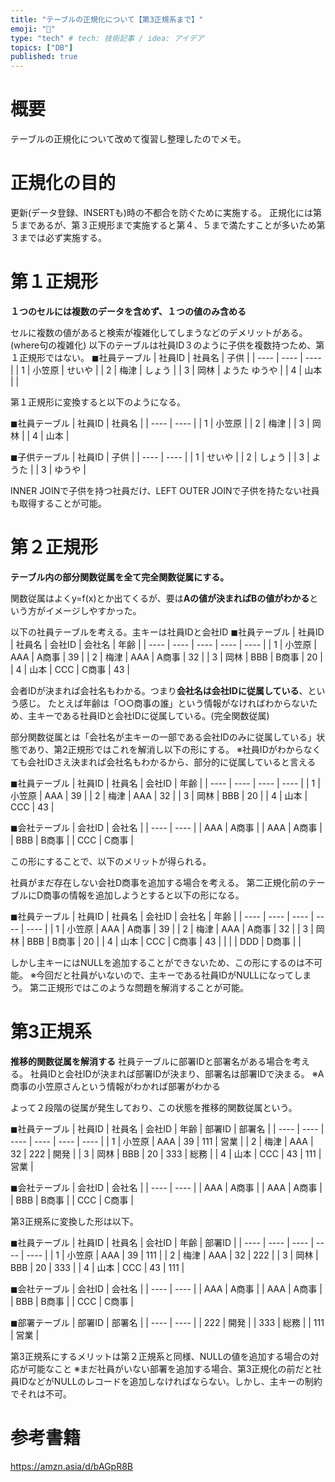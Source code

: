 ```yaml
---
title: "テーブルの正規化について【第3正規系まで】"
emoji: "💭"
type: "tech" # tech: 技術記事 / idea: アイデア
topics: ["DB"]
published: true
---
```


# 概要
テーブルの正規化について改めて復習し整理したのでメモ。

# 正規化の目的
更新(データ登録、INSERTも)時の不都合を防ぐために実施する。
正規化には第５まであるが、第３正規形まで実施すると第４、５まで満たすことが多いため第３までは必ず実施する。

# 第１正規形
**１つのセルには複数のデータを含めず、１つの値のみ含める**

セルに複数の値があると検索が複雑化してしまうなどのデメリットがある。(where句の複雑化)
以下のテーブルは社員ID３のように子供を複数持つため、第１正規形ではない。
◼︎社員テーブル
| 社員ID | 社員名 | 子供 |
| ---- | ---- | ---- |
| 1 | 小笠原 | せいや |
| 2 | 梅津 | しょう |
| 3 | 岡林 | ようた ゆうや |
| 4 | 山本 |  |

第１正規形に変換すると以下のようになる。

◼︎社員テーブル
| 社員ID | 社員名 |
| ---- | ---- |
| 1 | 小笠原 |
| 2 | 梅津 |
| 3 | 岡林 |
| 4 | 山本 |

◼︎子供テーブル
| 社員ID | 子供 |
| ---- | ---- |
| 1 | せいや |
| 2 | しょう |
| 3 | ようた |
| 3 | ゆうや |

INNER JOINで子供を持つ社員だけ、LEFT OUTER JOINで子供を持たない社員も取得することが可能。

# 第２正規形
**テーブル内の部分関数従属を全て完全関数従属にする。**

関数従属はよくy=f(x)とか出てくるが、要は**Aの値が決まればBの値がわかる**という方がイメージしやすかった。

以下の社員テーブルを考える。主キーは社員IDと会社ID
◼︎社員テーブル
| 社員ID | 社員名 | 会社ID | 会社名 | 年齢 |
| ---- | ---- | ---- | ---- | ---- |
| 1 | 小笠原 | AAA | A商事 | 39 |
| 2 | 梅津 | AAA | A商事 | 32 |
| 3 | 岡林 | BBB | B商事 | 20 |
| 4 | 山本 | CCC | C商事 | 43 |

会者IDが決まれば会社名もわかる。つまり**会社名は会社IDに従属している**、という感じ。
たとえば年齢は「○○商事の誰」という情報がなければわからないため、主キーである社員IDと会社IDに従属している。(完全関数従属)

部分関数従属とは「会社名が主キーの一部である会社IDのみに従属している」状態であり、第2正規形ではこれを解消し以下の形にする。
※社員IDがわからなくても会社IDさえ決まれば会社名もわかるから、部分的に従属していると言える

◼︎社員テーブル
| 社員ID | 社員名 | 会社ID | 年齢 |
| ---- | ---- | ---- | ---- |
| 1 | 小笠原 | AAA | 39 |
| 2 | 梅津 | AAA | 32 |
| 3 | 岡林 | BBB | 20 |
| 4 | 山本 | CCC | 43 |

◼︎会社テーブル
| 会社ID | 会社名 |
| ---- | ---- |
| AAA | A商事 |
| AAA | A商事 |
| BBB | B商事 |
| CCC | C商事 |

この形にすることで、以下のメリットが得られる。

社員がまだ存在しない会社D商事を追加する場合を考える。
第二正規化前のテーブルにD商事の情報を追加しようとすると以下の形になる。

◼︎社員テーブル
| 社員ID | 社員名 | 会社ID | 会社名 | 年齢 |
| ---- | ---- | ---- | ---- | ---- |
| 1 | 小笠原 | AAA | A商事 | 39 |
| 2 | 梅津 | AAA | A商事 | 32 |
| 3 | 岡林 | BBB | B商事 | 20 |
| 4 | 山本 | CCC | C商事 | 43 |
|  |  | DDD | D商事 |  |

しかし主キーにはNULLを追加することができないため、この形にするのは不可能。
※今回だと社員がいないので、主キーである社員IDがNULLになってしまう。
第二正規形ではこのような問題を解消することが可能。

# 第3正規系
**推移的関数従属を解消する**
社員テーブルに部署IDと部署名がある場合を考える。
社員IDと会社IDが決まれば部署IDが決まり、部署名は部署IDで決まる。
※A商事の小笠原さんという情報がわかれば部署がわかる

よって２段階の従属が発生しており、この状態を推移的関数従属という。

◼︎社員テーブル
| 社員ID | 社員名 | 会社ID | 年齢 | 部署ID | 部署名 |
| ---- | ---- | ---- | ---- | ---- | ---- |
| 1 | 小笠原 | AAA | 39 | 111 | 営業 |
| 2 | 梅津 | AAA | 32 | 222 | 開発 |
| 3 | 岡林 | BBB | 20 | 333 | 総務 |
| 4 | 山本 | CCC | 43 | 111 | 営業 |

◼︎会社テーブル
| 会社ID | 会社名 |
| ---- | ---- |
| AAA | A商事 |
| AAA | A商事 |
| BBB | B商事 |
| CCC | C商事 |

第3正規系に変換した形は以下。

◼︎社員テーブル
| 社員ID | 社員名 | 会社ID | 年齢 | 部署ID |
| ---- | ---- | ---- | ---- | ---- |
| 1 | 小笠原 | AAA | 39 | 111 |
| 2 | 梅津 | AAA | 32 | 222 |
| 3 | 岡林 | BBB | 20 | 333 |
| 4 | 山本 | CCC | 43 | 111 |

◼︎会社テーブル
| 会社ID | 会社名 |
| ---- | ---- |
| AAA | A商事 |
| AAA | A商事 |
| BBB | B商事 |
| CCC | C商事 |

◼︎部署テーブル
| 部署ID | 部署名 |
| ---- | ---- |
| 222 | 開発 |
| 333 | 総務 |
| 111 | 営業 |

第3正規系にするメリットは第２正規系と同様、NULLの値を追加する場合の対応が可能なこと
※まだ社員がいない部署を追加する場合、第3正規化の前だと社員IDなどがNULLのレコードを追加しなければならない。しかし、主キーの制約でそれは不可。

# 参考書籍
https://amzn.asia/d/bAGpR8B
